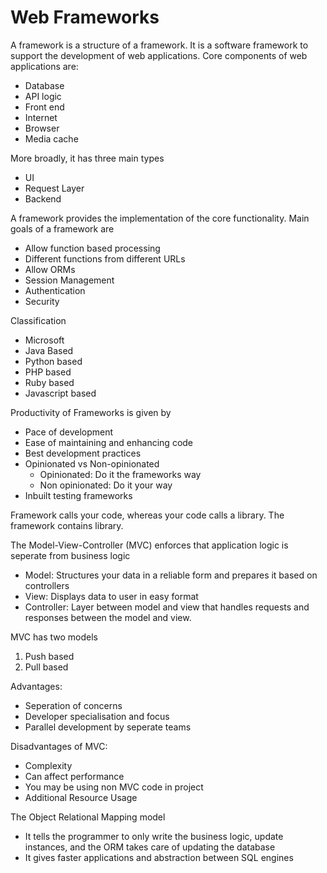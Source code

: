 # Web Frameworks

A framework is a structure of a framework. It is a software framework to support the development of web applications. 
Core components of web applications are:
- Database
- API logic
- Front end
- Internet
- Browser
- Media cache

More broadly, it has three main types
- UI
- Request Layer
- Backend

A framework provides the implementation of the core functionality. Main goals of a framework are
- Allow function based processing
- Different functions from different URLs
- Allow ORMs
- Session Management
- Authentication
- Security

Classification
- Microsoft
- Java Based
- Python based
- PHP based
- Ruby based
- Javascript based

Productivity of Frameworks is given by
- Pace of development
- Ease of maintaining and enhancing code
- Best development practices
- Opinionated vs Non-opinionated
  - Opinionated: Do it the frameworks way
  - Non opinionated: Do it your way
- Inbuilt testing frameworks

Framework calls your code, whereas your code calls a library. The framework contains library.

The Model-View-Controller (MVC) enforces that application logic is seperate from business logic
- Model: Structures your data in a reliable form and prepares it based on controllers
- View: Displays data to user in easy format
- Controller: Layer between model and view that handles requests and responses between the model and view.

MVC has two models
1. Push based
2. Pull based

Advantages:
- Seperation of concerns
- Developer specialisation and focus
- Parallel development by seperate teams

Disadvantages of MVC:
- Complexity
- Can affect performance
- You may be using non MVC code in project
- Additional Resource Usage

The Object Relational Mapping model
- It tells the programmer to only write the business logic, update instances, and the ORM takes care of updating the database
- It gives faster applications and abstraction between SQL engines
